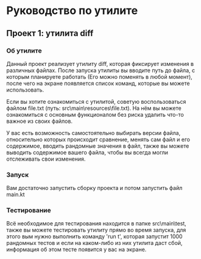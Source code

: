 # Руководство по утилите
## Проект 1: утилита diff
### Об утилите
Данный проект реализует утилиту diff, которая фиксирует изменения в различных файлах.
После запуска утилиты вы вводите путь до файла, с которым планируете работать (Его можно поменять в любой момент), после чего
 на экране появляется список команд, которые вы можете использовать.

Если вы хотите ознакомиться с утилитой, советую воспользоваться файлом file.txt (путь: src\main\resources\file.txt).
На нём вы можете ознакомиться с основным функционалом без риска удалить что-то важное из своих файлов.

У вас есть возможность самостоятельно выбирать версии файла, относительно которых происходит сравнение, менять сам файл и его содержимое,
вводить рандомные значения в файл, также вы можете выводить содержимое вашего файла, чтобы вы всегда могли отслеживать свои изменения.

### Запуск
Вам достаточно запустить сборку проекта и потом запустить файл main.kt

### Тестирование
Всё необходимое для тестирования находится в папке src\main\test, также вы можете тестировать утилиту прямо во время запуска, для 
этого вым нужно выполнить команду 'run t', которая запустит 1000 рандомных тестов и если на каком-либо из них утилита даст сбой,
информация об этом тесте появится у вас на экране.


